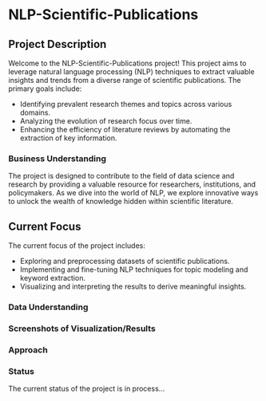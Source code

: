 # NLP-Scientific-Publications

## Project Description

Welcome to the NLP-Scientific-Publications project! This project aims to leverage natural language processing (NLP) techniques to extract valuable insights and trends from a diverse range of scientific publications. The primary goals include:

- Identifying prevalent research themes and topics across various domains.
- Analyzing the evolution of research focus over time.
- Enhancing the efficiency of literature reviews by automating the extraction of key information.

### Business Understanding

The project is designed to contribute to the field of data science and research by providing a valuable resource for researchers, institutions, and policymakers. As we dive into the world of NLP, we explore innovative ways to unlock the wealth of knowledge hidden within scientific literature.

## Current Focus

The current focus of the project includes:
- Exploring and preprocessing datasets of scientific publications.
- Implementing and fine-tuning NLP techniques for topic modeling and keyword extraction.
- Visualizing and interpreting the results to derive meaningful insights.

### Data Understanding


### Screenshots of Visualization/Results


### Approach


### Status

The current status of the project is in process...
